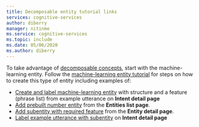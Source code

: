 ```yaml
---
title: Decomposable entity tutorial links
services: cognitive-services
author: diberry
manager: nitinme
ms.service: cognitive-services
ms.topic: include
ms.date: 05/06/2020
ms.author: diberry
---
```


To take advantage of [decomposable concepts](../luis-concept-model.md#v3-authoring-model-decomposition), start with the machine-learning entity. Follow the [machine-learning entity tutorial](../tutorial-machine-learned-entity.md) for steps on how to create this type of entity including examples of:

* [Create and label machine-learning entity](../tutorial-machine-learned-entity.md#label-text-as-entities-in-example-utterances) with structure and a feature (phrase list) from example utterance on **Intent detail page**
* [Add prebuilt number entity](../tutorial-machine-learned-entity.md#add-prebuilt-number-entity-to-app) from the **Entities list page**.
* [Add subentity with required feature](../tutorial-machine-learned-entity.md#create-subcomponent-entity-with-constraint-to-help-extract-data) from the **Entity detail page**.
* [Label example utterance with subentity](../tutorial-machine-learned-entity.md#label-example-utterance-to-teach-luis-about-the-entity) on **Intent detail page**